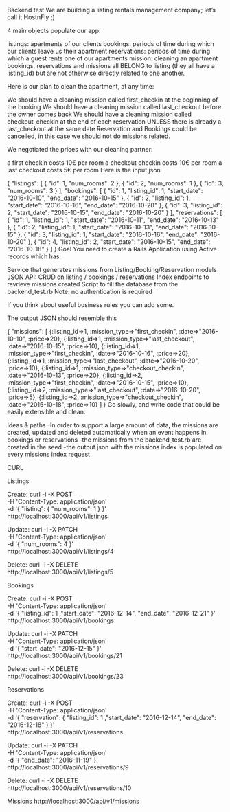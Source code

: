 Backend test
We are building a listing rentals management company; let’s call it HostnFly ;)

4 main objects populate our app:

listings: apartments of our clients
bookings: periods of time during which our clients leave us their apartment
reservations: periods of time during which a guest rents one of our apartments
mission: cleaning an apartment
bookings, reservations and missions all BELONG to listing (they all have a listing_id) but are not otherwise directly related to one another.

Here is our plan to clean the apartment, at any time:

We should have a cleaning mission called first_checkin at the beginning of the booking
We should have a cleaning mission called last_checkout before the owner comes back
We should have a cleaning mission called checkout_checkin at the end of each reservation UNLESS there is already a last_checkout at the same date
Reservation and Bookings could be cancelled, in this case we should not do missions related.

We negotiated the prices with our cleaning partner:

a first checkin costs 10€ per room
a checkout checkin costs 10€ per room
a last checkout costs 5€ per room
Here is the input json

{
  "listings": [
    { "id": 1, "num_rooms": 2 },
    { "id": 2, "num_rooms": 1 },
    { "id": 3, "num_rooms": 3 }
  ],
  "bookings": [
    { "id": 1, "listing_id": 1, "start_date": "2016-10-10", "end_date": "2016-10-15" },
    { "id": 2, "listing_id": 1, "start_date": "2016-10-16", "end_date": "2016-10-20" },
    { "id": 3, "listing_id": 2, "start_date": "2016-10-15", "end_date": "2016-10-20" }
  ],
  "reservations": [
    { "id": 1, "listing_id": 1, "start_date": "2016-10-11", "end_date": "2016-10-13" },
    { "id": 2, "listing_id": 1, "start_date": "2016-10-13", "end_date": "2016-10-15" },
    { "id": 3, "listing_id": 1, "start_date": "2016-10-16", "end_date": "2016-10-20" },
    { "id": 4, "listing_id": 2, "start_date": "2016-10-15", "end_date": "2016-10-18" }
  ]
}
Goal
You need to create a Rails Application using Active records which has:

Service that generates missions from Listing/Booking/Reservation models
JSON API:
CRUD on listing / bookings / reservations
Index endpoints to revrieve missions created
Script to fill the database from the backend_test.rb
Note: no authentication is required

If you think about useful business rules you can add some.

The output JSON should resemble this

{
  "missions": [
    {:listing_id=>1, :mission_type=>"first_checkin", :date=>"2016-10-10", :price=>20},
    {:listing_id=>1, :mission_type=>"last_checkout", :date=>"2016-10-15", :price=>10},
    {:listing_id=>1, :mission_type=>"first_checkin", :date=>"2016-10-16", :price=>20},
    {:listing_id=>1, :mission_type=>"last_checkout", :date=>"2016-10-20", :price=>10},
    {:listing_id=>1, :mission_type=>"checkout_checkin", :date=>"2016-10-13", :price=>20},
    {:listing_id=>2, :mission_type=>"first_checkin", :date=>"2016-10-15", :price=>10},
    {:listing_id=>2, :mission_type=>"last_checkout", :date=>"2016-10-20", :price=>5},
    {:listing_id=>2, :mission_type=>"checkout_checkin", :date=>"2016-10-18", :price=>10}
  ]
}
Go slowly, and write code that could be easily extensible and clean.

Ideas & paths
-In order to support a large amount of data, the missions are created, updated and deleted automatically when an event happens in bookings or reservations
-the missions from the backend_test.rb are created in the seed
-the output json with the missions index is populated on every missions index request

CURL

Listings

Create:
curl -i -X POST \
     -H 'Content-Type: application/json'    \
     -d '{ "listing": { "num_rooms": 1 } }' \
     http://localhost:3000/api/v1/listings


Update:
curl -i -X PATCH \
       -H 'Content-Type: application/json' \
       -d '{  "num_rooms": 4 }'\
       http://localhost:3000/api/v1/listings/4

Delete:
curl -i -X DELETE                               \
     http://localhost:3000/api/v1/listings/5


Bookings

Create:
curl -i -X POST \
     -H 'Content-Type: application/json'    \
     -d '{ "listing_id": 1 ,"start_date": "2016-12-14", "end_date": "2016-12-21" }' \
     http://localhost:3000/api/v1/bookings


Update:
curl -i -X PATCH \
       -H 'Content-Type: application/json' \
       -d '{  "start_date": "2016-12-15" }'\
       http://localhost:3000/api/v1/bookings/21

Delete:
curl -i -X DELETE                               \
     http://localhost:3000/api/v1/bookings/23


Reservations

Create:
curl -i -X POST \
     -H 'Content-Type: application/json'    \
     -d '{ "reservation": { "listing_id": 1 ,"start_date": "2016-12-14", "end_date": "2016-12-18" } }' \
     http://localhost:3000/api/v1/reservations


Update:
curl -i -X PATCH \
       -H 'Content-Type: application/json' \
       -d '{  "end_date": "2016-11-19" }'\
       http://localhost:3000/api/v1/reservations/9

Delete:
curl -i -X DELETE                               \
     http://localhost:3000/api/v1/reservations/10

Missions
http://localhost:3000/api/v1/missions
